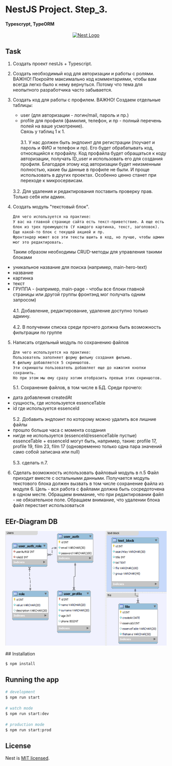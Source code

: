 # NestJS Project. Step_3.
#### Typescrypt, TypeORM

<p align="center">
  <a href="http://nestjs.com/" target="blank"><img src="https://nestjs.com/img/logo-small.svg" width="200" alt="Nest Logo" /></a>
</p>

## Task

1. Создать проект nestJs + Typescript.
2. Создать необходимый код для авторизации и работы с ролями.
   ВАЖНО!
   Покройте максимально код комментариями, чтобы вам всегда легко было к нему вернуться. Потому что тема для неопытного разработчика часто забывается.


3. Создать код для работы с профилем.
   ВАЖНО!
   Создаем отдельные таблицы:
   * user (для авторизации - логин/mail, пароль и пр.)
   * profile для профиля (фамилия, телефон, и пр - полный перечень полей на ваше усмотрение).<br>
   Связь у таблиц 1 к 1.
    <br><br>
    3.1. У нас должен  быть эндпоинт для регистрации (поучает и пароль и ФИО и телефон и пр). Его будет обрабатывать код, относящийся к профайлу. Код профайла будет обращаться к коду авторизации, получать ID_user и использовать его для создания профиля.
Благодаря этому код авторизации будет неизменным полностью, какие бы данные в профиле не были. И проще использовать в других проектах. Особенно ценно станет при переходе к микросервисам.<br>
    <br>
    3.2. Для удаления и редактирования поставить проверку прав. Только себя или админ.


4. Создать модуль "текстовый блок".
   ```
   Для чего используется на практике:
   У вас на главной странице сайта есть текст-приветствие. А еще есть блок из трех преимуществ (У каждого картинка, текст, заголовок). Еще какой-то блок с текущей акцией и пр.
   Фронтэндер может все эти тексты вшить в код, но лучше, чтобы админ мог это редактировать.
   ```
   Таким образом необходимы CRUD-методы для управления такими блоками
- уникальное название для поиска (например, main-hero-text)
- название
- картинка
- текст
- ГРУППА - (например, main-page - чтобы все блоки главной страницы или другой группы фронтэнд мог получать одним запросом)<br><br>
  4.1. Добавление, редактирование, удаление доступно только админу.<br><br>
  4.2. В получении списка среди прочего должна быть возможность фильтрации по группе<br>


5. Написать отдельный модуль по сохранению файлов
   ```
   Для чего используется на практике:
   Пользователь заполняет форму фильму создания фильма.
   К фильму добавляется 5 скриншотов.
   Эти скриншоты пользователь добавляет еще до нажатия кнопки сохранить.
   Но при этом мы ему сразу хотим отобразить превью этих скриншотов.
   ```
   5.1. Сохранение файлов, в том числе в БД.
Среди прочего:
- дата добавления createdAt
- сущность, где используется essenceTable
- id где используется essenceId<br><br>
  5.2. Добавить эндпоинт по которому можно удалить все лишние файлы
- прошло больше часа с момента создания
- нигде не используется (essenceId/essenceTable пустые)
  essenceTable + essenceId могут быть, например, такие: profile 17, profile 19, film 23, film 17 (одновременно только одна пара значений само собой записана или null)<br><br>
  5.3. сделать п.7.


6. Сделать возможность использовать файловый модуль в п.5
   Файл приходит вместе с остальными данными. Получается модуль текстового блока должен вызвать в том числе сохранение файла из модуля 6. Цель - вся работа с файлами должна быть сосредоточена в одном месте.
   Обращаем внимание, что при редактировании файл - не обязательное поле.
   Обращаем внимание, что  удалении блока файл перестает использоваться

## EEr-Diagram DB
<p align="center">
  <img src="./eer_NestJs_step3.png" width="650" alt="EER-diagram" /></a>
</p>
## Installation

```bash
$ npm install
```

## Running the app

```bash
# development
$ npm run start

# watch mode
$ npm run start:dev

# production mode
$ npm run start:prod
```

## License

Nest is [MIT licensed](LICENSE).
